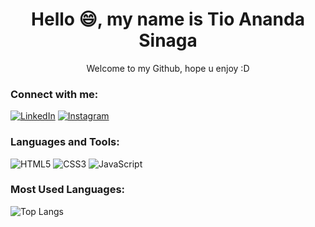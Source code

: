 <div align="center">
  <h1>Hello 😄, my name is Tio Ananda Sinaga</h1>
  <p>Welcome to my Github, hope u enjoy :D</p>
</div>

 ### Connect with me:
[![LinkedIn](https://img.shields.io/badge/LinkedIn-blue?style=for-the-badge&logo=linkedin)](https://www.linkedin.com/in/tio-ananda-sinaga-940098308/)
[![Instagram](https://img.shields.io/badge/Instagram-pink?style=for-the-badge&logo=instagram)](https://www.instagram.com/tioansgg?igsh=eW1mZWJncWdqdmFy)

### Languages and Tools:
![HTML5](https://img.shields.io/badge/HTML5-E34F26?style=for-the-badge&logo=html5&logoColor=white)
![CSS3](https://img.shields.io/badge/CSS3-1572B6?style=for-the-badge&logo=css3&logoColor=white)
![JavaScript](https://img.shields.io/badge/JavaScript-F7DF1E?style=for-the-badge&logo=javascript&logoColor=black)

### Most Used Languages:
![Top Langs](https://github-readme-stats.vercel.app/api/top-langs/?username=your-github-username&layout=compact&theme=radical)


<!---
Zeeion12/Zeeion12 is a ✨ special ✨ repository because its `README.md` (this file) appears on your GitHub profile.
You can click the Preview link to take a look at your changes.
--->
